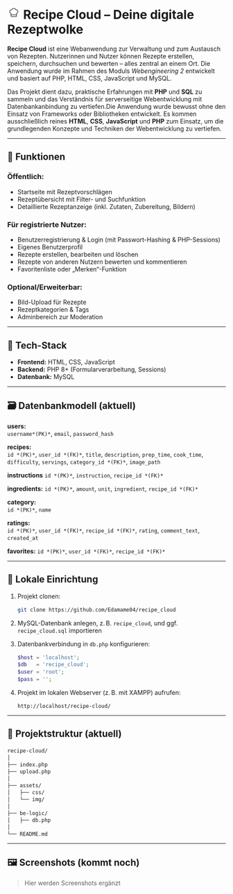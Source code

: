 # <img src="https://github.com/Edamame04/recipe_cloud/blob/main/assets/img/logo_with_bg.svg" alt="logo" width="30"/> Recipe Cloud – Deine digitale Rezeptwolke

**Recipe Cloud** ist eine Webanwendung zur Verwaltung und zum Austausch von Rezepten. Nutzerinnen und Nutzer können Rezepte erstellen, speichern, durchsuchen und bewerten – alles zentral an einem Ort. Die Anwendung wurde im Rahmen des Moduls *Webengineering 2* entwickelt und basiert auf PHP, HTML, CSS, JavaScript und MySQL.

Das Projekt dient dazu, praktische Erfahrungen mit **PHP** und **SQL** zu sammeln und das Verständnis für serverseitige Webentwicklung mit Datenbankanbindung zu vertiefen.Die Anwendung wurde bewusst ohne den Einsatz von Frameworks oder Bibliotheken entwickelt. Es kommen ausschließlich reines **HTML**, **CSS**, **JavaScript** und **PHP** zum Einsatz, um die grundlegenden Konzepte und Techniken der Webentwicklung zu vertiefen.

---

## 🌟 Funktionen

### Öffentlich:
- Startseite mit Rezeptvorschlägen 
- Rezeptübersicht mit Filter- und Suchfunktion
- Detaillierte Rezeptanzeige (inkl. Zutaten, Zubereitung, Bildern)

### Für registrierte Nutzer:
- Benutzerregistrierung & Login (mit Passwort-Hashing & PHP-Sessions)
- Eigenes Benutzerprofil
- Rezepte erstellen, bearbeiten und löschen
- Rezepte von anderen Nutzern bewerten und kommentieren
- Favoritenliste oder „Merken“-Funktion 

### Optional/Erweiterbar:
- Bild-Upload für Rezepte
- Rezeptkategorien & Tags
- Adminbereich zur Moderation

---

## 🧰 Tech-Stack

- **Frontend:** HTML, CSS, JavaScript
- **Backend:** PHP 8+ (Formularverarbeitung, Sessions)
- **Datenbank:** MySQL 

---

## 🗃️ Datenbankmodell (aktuell)

**users:**  
`username*(PK)*`, `email`, `password_hash`

**recipes:**  
`id *(PK)*`, `user_id *(FK)*`, `title`, `description`, `prep_time`, `cook_time`, `difficulty`,  `servings`,  `category_id *(FK)*`, `image_path`

**instructions**
`id *(PK)*`, `instruction`, `recipe_id *(FK)*`

**ingredients:**
`id *(PK)*`, `amount`, `unit`, `ingredient`, `recipe_id *(FK)*`

**category:**  
`id *(PK)*`, `name`

**ratings:**  
`id *(PK)*`, `user_id *(FK)*`, `recipe_id *(FK)*`, `rating`, `comment_text`, `created_at`

**favorites:**
`id *(PK)*`, `user_id *(FK)*`, `recipe_id *(FK)*`

---

## 🔧 Lokale Einrichtung

1. Projekt clonen:
   ```bash
   git clone https://github.com/Edamame04/recipe_cloud

2. MySQL-Datenbank anlegen, z. B. `recipe_cloud`, und ggf. `recipe_cloud.sql` importieren

3. Datenbankverbindung in `db.php` konfigurieren:

   ```php
   $host = 'localhost';
   $db   = 'recipe_cloud';
   $user = 'root';
   $pass = '';
   ```

4. Projekt im lokalen Webserver (z. B. mit XAMPP) aufrufen:

   ```
   http://localhost/recipe-cloud/
   ```

---

## 📁 Projektstruktur (aktuell)

```
recipe-cloud/
│
├── index.php
├── upload.php
│
├── assets/
│   ├── css/
│   └── img/
│
├── be-logic/
│   ├── db.php
│
└── README.md
```

---

## 🖼️ Screenshots (kommt noch)

> Hier werden Screenshots ergänzt

